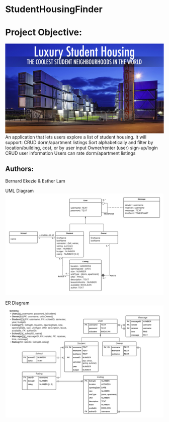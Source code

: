 # StudentHousingFinder

# Project Objective:
![Logo](screenshots/SH.png)
An application that lets users explore a list of student housing. It will support:
CRUD dorm/apartment listings
Sort alphabetically and filter by location/building, cost, or by user input
Owner/renter (user) sign-up/login 
CRUD user information
Users can rate dorm/apartment listings

## Authors:
Bernard Ekezie & Esther Lam

UML Diagram
![Logo](screenshots/Project1_UML.png)

ER Diagram
![Logo](screenshots/Project1_ERD.png)
